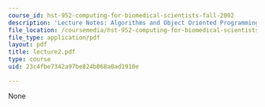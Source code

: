 ```yaml
---
course_id: hst-952-computing-for-biomedical-scientists-fall-2002
description: 'Lecture Notes: Algorithms and Object Oriented Programming.'
file_location: /coursemedia/hst-952-computing-for-biomedical-scientists-fall-2002/23c4fbe7342a97be824b068a0ad1910e_lecture2.pdf
file_type: application/pdf
layout: pdf
title: lecture2.pdf
type: course
uid: 23c4fbe7342a97be824b068a0ad1910e

---
```

None
